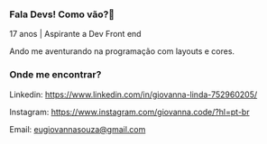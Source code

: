 ### Fala Devs! Como vão?👋

<!--
**giovannalinda/giovannalinda** is a ✨ _special_ ✨ repository because its `README.md` (this file) appears on your GitHub profile.
-->
17 anos | Aspirante a Dev Front end

Ando me aventurando na programação com layouts e cores.

### Onde me encontrar?

Linkedin: https://www.linkedin.com/in/giovanna-linda-752960205/

Instagram: https://www.instagram.com/giovanna.code/?hl=pt-br

Email: eugiovannasouza@gmail.com
